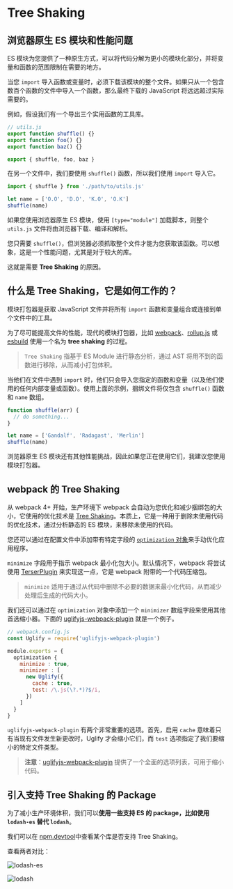 # Tree Shaking

## 浏览器原生 ES 模块和性能问题

ES 模块为您提供了一种原生方式，可以将代码分解为更小的模块化部分，并将变量和函数的范围限制在需要的地方。

当您 `import` 导入函数或变量时，必须下载该模块的整个文件。如果只从一个包含数百个函数的文件中导入一个函数，那么最终下载的 JavaScript 将远远超过实际需要的。

例如，假设我们有一个导出三个实用函数的工具库。

```js
// utils.js
export function shuffle() {}
export function foo() {}
export function baz() {}

export { shuffle, foo, baz }
```

在另一个文件中，我们要使用 `shuffle()` 函数，所以我们使用 `import` 导入它。

```js
import { shuffle } from './path/to/utils.js'

let name = ['O.O', 'D.O', 'K.O', 'O.K']
shuffle(name)
```

如果您使用浏览器原生 ES 模块，使用 `[type="module"]` 加载脚本，则整个 `utils.js` 文件将由浏览器下载、编译和解析。

您只需要 `shuffle()`，但浏览器必须抓取整个文件才能为您获取该函数。可以想象，这是一个性能问题，尤其是对于较大的库。

这就是需要 **Tree Shaking** 的原因。

## 什么是 Tree Shaking，它是如何工作的？

模块打包器是获取 JavaScript 文件并将所有 `import` 函数和变量组合或连接到单个文件中的工具。

为了尽可能提高文件的性能，现代的模块打包器，比如 [webpack](https://webpack.docschina.org/)、[rollup.js](https://www.rollupjs.org/) 或 [esbuild](https://esbuild.github.io/) 使用一个名为 **tree shaking** 的过程。

> `Tree Shaking` 指基于 ES Module 进行静态分析，通过 AST 将用不到的函数进行移除，从而减小打包体积。

当他们在文件中遇到 `import` 时，他们只会导入您指定的函数和变量（以及他们使用的任何内部变量或函数）。使用上面的示例，捆绑文件将仅包含 `shuffle()` 函数和 `name` 数组。

```js
function shuffle(arr) {
  // do something...
}

let name = ['Gandalf', 'Radagast', 'Merlin']
shuffle(name)
```

浏览器原生 ES 模块还有其他性能挑战，因此如果您正在使用它们，我建议您使用模块打包器。

## webpack 的 Tree Shaking

从 webpack 4+ 开始，生产环境下 webpack 会自动为您优化和减少捆绑包的大小，它使用的优化技术是 [Tree Shaking](https://webpack.js.org/guides/tree-shaking/)。本质上，它是一种用于删除未使用代码的优化技术，通过分析静态的 ES 模块，来移除未使用的代码。

您还可以通过在配置文件中添加带有特定字段的 [`optimization` 对象](https://webpack.js.org/configuration/optimization/)来手动优化应用程序。

`minimize` 字段用于指示 webpack 最小化包大小。默认情况下，webpack 将尝试使用 [TerserPlugin](https://www.npmjs.com/package/terser-webpack-plugin) 来实现这一点，它是 webpack 附带的一个代码压缩包。

> `minimize` 适用于通过从代码中删除不必要的数据来最小化代码，从而减少处理后生成的代码大小。

我们还可以通过在 `optimization` 对象中添加一个 `minimizer` 数组字段来使用其他首选缩小器。下面的 [uglifyjs-webpack-plugin](https://www.npmjs.com/package/uglifyjs-webpack-plugin) 就是一个例子。

```js
// webpack.config.js
const Uglify = require('uglifyjs-webpack-plugin')

module.exports = {
  optimization {
    minimize : true,
    minimizer : [
      new Uglify({
        cache : true,
        test: /\.js(\?.*)?$/i,
      })
    ]
  }
}
```

`uglifyjs-webpack-plugin` 有两个非常重要的选项。首先，启用 `cache` 意味着只有当现有文件发生新更改时，Uglify 才会缩小它们，而 `test` 选项指定了我们要缩小的特定文件类型。

> **注意**：[uglifyjs-webpack-plugin](https://www.npmjs.com/package/uglifyjs-webpack-plugin) 提供了一个全面的选项列表，可用于缩小代码。

## 引入支持 Tree Shaking 的 Package

为了减小生产环境体积，我们可以**使用一些支持 ES 的 package，比如使用 `lodash-es` 替代 `lodash`**。

我们可以在 [npm.devtool](https://npm.devtool.tech/lodash-es)中查看某个库是否支持 Tree Shaking。

查看两者对比：

![lodash-es](https://upload-images.jianshu.io/upload_images/18281896-8539dd5cf141adf7.png?imageMogr2/auto-orient/strip%7CimageView2/2/w/1240)

![lodash](https://upload-images.jianshu.io/upload_images/18281896-62582741c8395bdc.png?imageMogr2/auto-orient/strip%7CimageView2/2/w/1240)
